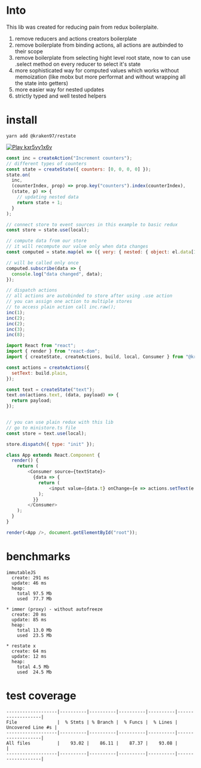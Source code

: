 # Into

This lib was created for reducing pain from redux boilerplaite.

1.  remove reducers and actions creators boilerplate
2.  remove boilerplate from binding actions, all actions are autbinded to their scope
3.  remove boilerplate from selecting hight level root state, now to can use .select method on every reducer to select it's state
4.  more sophisticated way for computed values which works without memoization (like mobx but more performat and without wrapping all the state into getters)
5.  more easier way for nested updates
6.  strictly typed and well tested helpers

# install

```
yarn add @kraken97/restate
```

[![Play kxr5vy1x6v](https://codesandbox.io/static/img/play-codesandbox.svg)](https://codesandbox.io/s/kxr5vy1x6v)

```js
const inc = createAction("Increment counters");
// different types of counters
const state = createState({ counters: [0, 0, 0, 0] });
state.on(
  inc,
  (counterIndex, prop) => prop.key("counters").index(counterIndex),
  (state, p) => {
    // updating nested data
    return state + 1;
  }
);

// connect store to event sources in this example to basic redux
const store = state.use(local);

// compute data from our store
// it will recompute our value only when data changes
const computed = state.map(el => ({ very: { nested: { object: el.data[1] } } }), true);

// will be called only once
computed.subscribe(data => {
  console.log("data changed", data);
});

// dispatch actions
// all actions are autobinded to store after using .use action
// you can assign one action to multiple stores
// to access plain action call inc.raw();
inc(1);
inc(2);
inc(2);
inc(3);
inc(8);
```

```js
import React from "react";
import { render } from "react-dom";
import { createState, createActions, build, local, Consumer } from "@kraken97/restate";

const actions = createActions({
  setText: build.plain,
});

const text = createState("text");
text.on(actions.text, (data, payload) => {
  return payload;
});


// you can use plain redux with this lib
// go to ministore.ts file
const store = text.use(local);

store.dispatch({ type: "init" });

class App extends React.Component {
  render() {
    return (
        <Consumer source={textState}>
          {data => {
            return (
                <input value={data.t} onChange={e => actions.setText(e.target.value)} />;
            );
          }}
        </Consumer>
    );
  }
}

render(<App />, document.getElementById("root"));
```

# benchmarks

```
immutableJS
  create: 291 ms
  update: 46 ms
  heap:
    total 97.5 Mb
    used  77.7 Mb

* immer (proxy) - without autofreeze
  create: 20 ms
  update: 85 ms
  heap:
    total 13.0 Mb
    used  23.5 Mb

* restate x
  create: 64 ms
  update: 12 ms
  heap:
    total 4.5 Mb
    used  24.5 Mb
```

# test coverage

```
-------------------|----------|----------|----------|----------|-------------------|
File               |  % Stmts | % Branch |  % Funcs |  % Lines | Uncovered Line #s |
-------------------|----------|----------|----------|----------|-------------------|
All files          |    93.02 |    86.11 |    87.37 |    93.08 |                   |
-------------------|----------|----------|----------|----------|-------------------|
```
